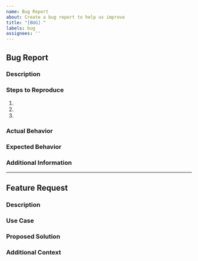 ```yaml
---
name: Bug Report
about: Create a bug report to help us improve
title: "[BUG] "
labels: bug
assignees: ''
---
```


## Bug Report

### Description

<!-- A clear and concise description of what the bug is. -->

### Steps to Reproduce

1. <!-- List the steps to reproduce the bug. -->
2. <!-- Be as specific as possible. Include code snippets or configurations if relevant. -->
3. <!-- Attach screenshots or recordings if they help demonstrate the issue. -->

### Actual Behavior

<!-- A clear and concise description of what actually happened. -->

### Expected Behavior

<!-- A clear and concise description of what you expected to happen. -->

### Additional Information

<!-- Add any other context about the problem here. Error messages, stack traces, etc. -->

---

## Feature Request

### Description

<!-- Briefly describe the new feature you'd like to see added. -->

### Use Case

<!-- Describe a practical scenario where this feature would be useful. -->

### Proposed Solution

<!-- Provide a concise overview of how you envision this feature being implemented. -->

### Additional Context

<!-- Add any extra context or references that help explain the importance of this feature. -->
